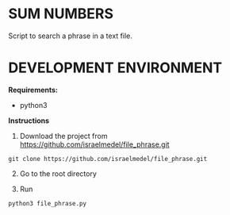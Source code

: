 # SUM NUMBERS

Script to search a phrase in a text file.


# DEVELOPMENT ENVIRONMENT

**Requirements:**

- python3


**Instructions**

1. Download the project from https://github.com/israelmedel/file_phrase.git

```
git clone https://github.com/israelmedel/file_phrase.git
```

2. Go to the root directory 


3. Run

```
python3 file_phrase.py
```


